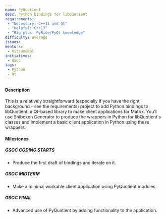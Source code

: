 ```yaml
---
name: PyQuotient
desc: Python bindings for libQuotient
requirements:
 - "Necessary: C++11 and Qt"
 - "Helpful: C++17"
 - "Big plus: PySide/PyQt knowledge"
difficulty: average
issues:
mentors:
 - KitsuneRal
initiatives:
 - GSoC
tags:
 - Python
 - Qt
---
```


#### Description

This is a relatively straightforward (especially if you have the right background -
see the requirements) project to add Python bindings to libQuotient, a Qt-based
library to make client applications for Matrix. You'll use Shiboken Generator to
produce the wrappers in Python for libQuotient's classes and implement a basic
client application in Python using these wrappers.

#### Milestones

##### GSOC CODING STARTS

* Produce the first draft of bindings and iterate on it.

##### GSOC MIDTERM

* Make a minimal workable client application using PyQuotient modules.

##### GSOC FINAL

* Advanced use of PyQuotient by adding functionality to the application.
